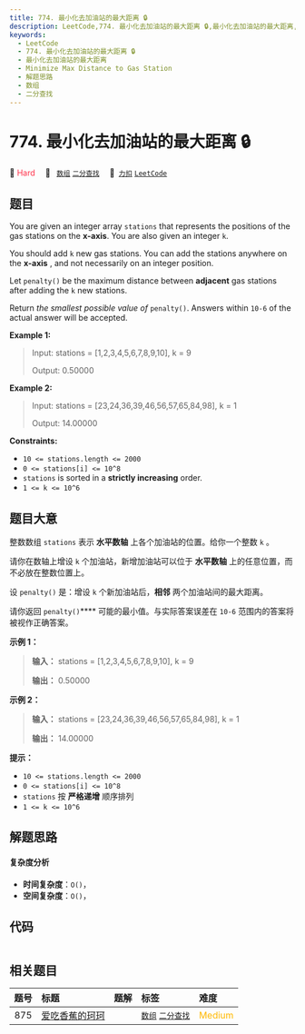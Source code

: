 ```yaml
---
title: 774. 最小化去加油站的最大距离 🔒
description: LeetCode,774. 最小化去加油站的最大距离 🔒,最小化去加油站的最大距离,Minimize Max Distance to Gas Station,解题思路,数组,二分查找
keywords:
  - LeetCode
  - 774. 最小化去加油站的最大距离 🔒
  - 最小化去加油站的最大距离
  - Minimize Max Distance to Gas Station
  - 解题思路
  - 数组
  - 二分查找
---
```


# 774. 最小化去加油站的最大距离 🔒

🔴 <font color=#ff334b>Hard</font>&emsp; 🔖&ensp; [`数组`](/tag/array.md) [`二分查找`](/tag/binary-search.md)&emsp; 🔗&ensp;[`力扣`](https://leetcode.cn/problems/minimize-max-distance-to-gas-station) [`LeetCode`](https://leetcode.com/problems/minimize-max-distance-to-gas-station)

## 题目

You are given an integer array `stations` that represents the positions of the
gas stations on the **x-axis**. You are also given an integer `k`.

You should add `k` new gas stations. You can add the stations anywhere on the
**x-axis** , and not necessarily on an integer position.

Let `penalty()` be the maximum distance between **adjacent** gas stations
after adding the `k` new stations.

Return _the smallest possible value of_ `penalty()`. Answers within `10-6` of
the actual answer will be accepted.



**Example 1:**

> Input: stations = [1,2,3,4,5,6,7,8,9,10], k = 9
> 
> Output: 0.50000

**Example 2:**

> Input: stations = [23,24,36,39,46,56,57,65,84,98], k = 1
> 
> Output: 14.00000

**Constraints:**

  * `10 <= stations.length <= 2000`
  * `0 <= stations[i] <= 10^8`
  * `stations` is sorted in a **strictly increasing** order.
  * `1 <= k <= 10^6`


## 题目大意

整数数组 `stations` 表示 **水平数轴** 上各个加油站的位置。给你一个整数 `k` 。

请你在数轴上增设 `k` 个加油站，新增加油站可以位于 **水平数轴** 上的任意位置，而不必放在整数位置上。

设 `penalty()` 是：增设 `k` 个新加油站后，**相邻** 两个加油站间的最大距离。

请你返回 `penalty()`**** 可能的最小值。与实际答案误差在 `10-6` 范围内的答案将被视作正确答案。

**示例 1：**

> 
> 
> 
> 
> 
> **输入：** stations = [1,2,3,4,5,6,7,8,9,10], k = 9
> 
> **输出：** 0.50000
> 
> 

**示例 2：**

> 
> 
> 
> 
> 
> **输入：** stations = [23,24,36,39,46,56,57,65,84,98], k = 1
> 
> **输出：** 14.00000
> 
> 

**提示：**

  * `10 <= stations.length <= 2000`
  * `0 <= stations[i] <= 10^8`
  * `stations` 按 **严格递增** 顺序排列
  * `1 <= k <= 10^6`


## 解题思路

#### 复杂度分析

- **时间复杂度**：`O()`，
- **空间复杂度**：`O()`，

## 代码

```javascript

```

## 相关题目

<!-- prettier-ignore -->
| 题号 | 标题 | 题解 | 标签 | 难度 |
| :------: | :------ | :------: | :------ | :------ |
| 875 | [爱吃香蕉的珂珂](https://leetcode.com/problems/koko-eating-bananas) |  |  [`数组`](/tag/array.md) [`二分查找`](/tag/binary-search.md) | <font color=#ffb800>Medium</font> |